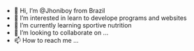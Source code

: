 - 👋 Hi, I’m @Jhoniboy from Brazil 
- 👀 I’m interested in learn to develope programs and websites
- 🌱 I’m currently learning sportive nutrition
- 💞️ I’m looking to collaborate on ...
- 📫 How to reach me ...

<!---
Jhoniboy/Jhoniboy is a ✨ special ✨ repository because its `README.md` (this file) appears on your GitHub profile.
You can click the Preview link to take a look at your changes.
--->
